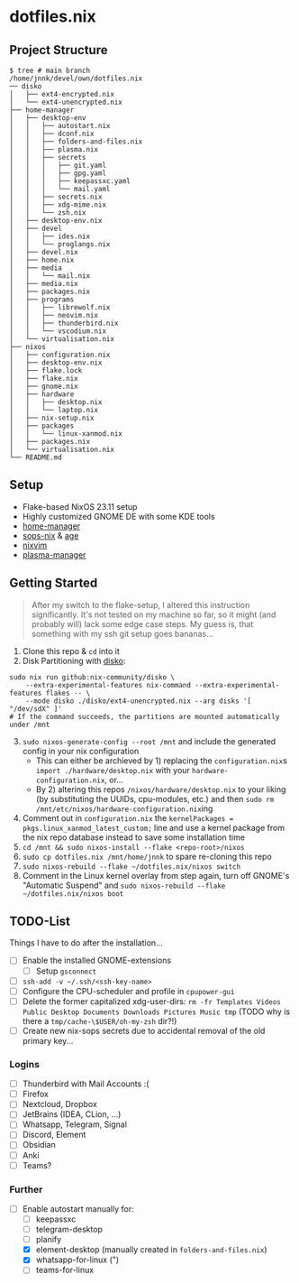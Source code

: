 # dotfiles.nix

## Project Structure

```shell
$ tree # main branch
/home/jnnk/devel/own/dotfiles.nix
── disko
│   ├── ext4-encrypted.nix
│   └── ext4-unencrypted.nix
├── home-manager
│   ├── desktop-env
│   │   ├── autostart.nix
│   │   ├── dconf.nix
│   │   ├── folders-and-files.nix
│   │   ├── plasma.nix
│   │   ├── secrets
│   │   │   ├── git.yaml
│   │   │   ├── gpg.yaml
│   │   │   ├── keepassxc.yaml
│   │   │   └── mail.yaml
│   │   ├── secrets.nix
│   │   ├── xdg-mime.nix
│   │   └── zsh.nix
│   ├── desktop-env.nix
│   ├── devel
│   │   ├── ides.nix
│   │   └── proglangs.nix
│   ├── devel.nix
│   ├── home.nix
│   ├── media
│   │   └── mail.nix
│   ├── media.nix
│   ├── packages.nix
│   ├── programs
│   │   ├── librewolf.nix
│   │   ├── neovim.nix
│   │   ├── thunderbird.nix
│   │   └── vscodium.nix
│   └── virtualisation.nix
├── nixos
│   ├── configuration.nix
│   ├── desktop-env.nix
│   ├── flake.lock
│   ├── flake.nix
│   ├── gnome.nix
│   ├── hardware
│   │   ├── desktop.nix
│   │   └── laptop.nix
│   ├── nix-setup.nix
│   ├── packages
│   │   └── linux-xanmod.nix
│   ├── packages.nix
│   └── virtualisation.nix
└── README.md
```

## Setup

- Flake-based NixOS 23.11 setup
- Highly customized GNOME DE with some KDE tools
- [home-manager](https://github.com/nix-community/home-manager)
- [sops-nix](https://github.com/Mic92/sops-nix) & [age](https://github.com/FiloSottile/age)
- [nixvim](https://github.com/nix-community/nixvim)
- [plasma-manager](https://github.com/pjones/plasma-manager)

## Getting Started

> After my switch to the flake-setup, I altered this instruction significantly.
> It's not tested on my machine so far, so it might (and probably will) lack some edge case steps.
> My guess is, that something with my ssh git setup goes bananas...

1. Clone this repo & `cd` into it
2. Disk Partitioning with [disko](https://github.com/nix-community/disko):

```shell
sudo nix run github:nix-community/disko \
    --extra-experimental-features nix-command --extra-experimental-features flakes -- \
    --mode disko ./disko/ext4-unencrypted.nix --arg disks '[ "/dev/sdX" ]'
# If the command succeeds, the partitions are mounted automatically under /mnt
```

3. `sudo nixos-generate-config --root /mnt` and include the generated config in your nix configuration
   - This can either be archieved by 1) replacing the `configuration.nix`s `import ./hardware/desktop.nix` with your `hardware-configuration.nix`, or...
   - By 2) altering this repos `/nixos/hardware/desktop.nix` to your liking (by substituting the UUIDs, cpu-modules, etc.) and then `sudo rm /mnt/etc/nixos/hardware-configuration.nix`ing
4. Comment out in `configuration.nix` the `kernelPackages = pkgs.linux_xanmod_latest_custom;` line and use a kernel package from the nix repo database instead to save some installation time
5. `cd /mnt && sudo nixos-install --flake <repo-root>/nixos`
6. `sudo cp dotfiles.nix /mnt/home/jnnk` to spare re-cloning this repo
7. `sudo nixos-rebuild --flake ~/dotfiles.nix/nixos switch`
8. Comment in the Linux kernel overlay from step again, turn off GNOME's "Automatic Suspend" and `sudo nixos-rebuild --flake ~/dotfiles.nix/nixos boot`

## TODO-List

Things I have to do after the installation...

- [ ] Enable the installed GNOME-extensions
    - [ ] Setup `gsconnect`
- [ ] `ssh-add -v ~/.ssh/<ssh-key-name>`
- [ ] Configure the CPU-scheduler and profile in `cpupower-gui`
- [ ] Delete the former capitalized xdg-user-dirs: `rm -fr Templates Videos Public Desktop Documents Downloads Pictures Music tmp` (TODO why is there a `tmp/cache-\$USER/oh-my-zsh` dir?!)
- [ ] Create new nix-sops secrets due to accidental removal of the old primary key...

### Logins

- [ ] Thunderbird with Mail Accounts :(
- [ ] Firefox
- [ ] Nextcloud, Dropbox
- [ ] JetBrains (IDEA, CLion, ...)
- [ ] Whatsapp, Telegram, Signal
- [ ] Discord, Element
- [ ] Obsidian
- [ ] Anki
- [ ] Teams?

### Further

- [ ] Enable autostart manually for:
  - [ ] keepassxc
  - [ ] telegram-desktop
  - [ ] planify
  - [x] element-desktop (manually created in `folders-and-files.nix`)
  - [x] whatsapp-for-linux (")
  - [ ] teams-for-linux
